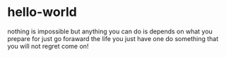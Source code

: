 # hello-world

nothing is impossible
but anything you can do is depends on what you prepare for
just go foraward
the life you just have one
do something that you will not regret
come on!
